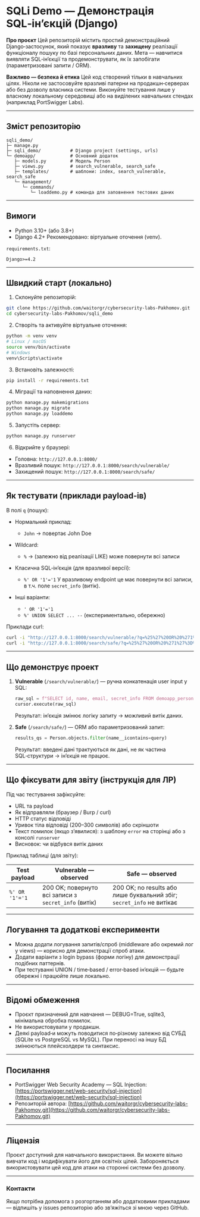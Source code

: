 # SQLi Demo — Демонстрація SQL‑ін’єкцій (Django)

**Про проєкт**
Цей репозиторій містить простий демонстраційний Django‑застосунок, який показує **вразливу** та **захищену** реалізації функціоналу пошуку по базі персональних даних. Мета — навчитися виявляти SQL‑ін’єкції та продемонструвати, як їх запобігати (параметризовані запити / ORM).

**Важливо — безпека й етика**
Цей код створений тільки в навчальних цілях. Ніколи не застосовуйте вразливі патерни на продакшн‑серверах або без дозволу власника системи. Виконуйте тестування лише у власному локальному середовищі або на виділених навчальних стендах (наприклад PortSwigger Labs).

---

## Зміст репозиторію

```
sqli_demo/
├─ manage.py
├─ sqli_demo/           # Django project (settings, urls)
└─ demoapp/             # Основний додаток
   ├─ models.py         # Модель Person
   ├─ views.py          # search_vulnerable, search_safe
   ├─ templates/        # шаблони: index, search_vulnerable, search_safe
   └─ management/
      └─ commands/
         └─ loaddemo.py # команда для заповнення тестових даних
```

---

## Вимоги

* Python 3.10+ (або 3.8+)
* Django 4.2+
  Рекомендовано: віртуальне оточення (venv).

`requirements.txt`:

```
Django>=4.2
```

---

## Швидкий старт (локально)

1. Склонуйте репозиторій:

```bash
git clone https://github.com/waitorgr/cybersecurity-labs-Pakhomov.git
cd cybersecurity-labs-Pakhomov/sqli_demo
```

2. Створіть та активуйте віртуальне оточення:

```bash
python -m venv venv
# Linux / macOS
source venv/bin/activate
# Windows
venv\Scripts\activate
```

3. Встановіть залежності:

```bash
pip install -r requirements.txt
```

4. Міграції та наповнення даних:

```bash
python manage.py makemigrations
python manage.py migrate
python manage.py loaddemo
```

5. Запустіть сервер:

```bash
python manage.py runserver
```

6. Відкрийте у браузері:

* Головна: `http://127.0.0.1:8000/`
* Вразливий пошук: `http://127.0.0.1:8000/search/vulnerable/`
* Захищений пошук: `http://127.0.0.1:8000/search/safe/`

---

## Як тестувати (приклади payload‑ів)

В полі `q` (пошук):

* Нормальний приклад:

  * `John` → повертає John Doe
* Wildcard:

  * `%` → (залежно від реалізації LIKE) може повернути всі записи
* Класична SQL‑ін’єкція (для вразливої версії):

  * `%' OR '1'='1`
    У вразливому endpoint це має повернути всі записи, в т.ч. поле `secret_info` (витік).
* Інші варіанти:

  * `' OR '1'='1`
  * `%' UNION SELECT ... --` (експериментально, обережно)

Приклади curl:

```bash
curl -i "http://127.0.0.1:8000/search/vulnerable/?q=%25%27%20OR%20%271%27%3D%271"
curl -i "http://127.0.0.1:8000/search/safe/?q=%25%27%20OR%20%271%27%3D%271"
```

---

## Що демонструє проект

1. **Vulnerable** (`/search/vulnerable/`) — ручна конкатенація user input у SQL:

   ```python
   raw_sql = f"SELECT id, name, email, secret_info FROM demoapp_person WHERE name LIKE '%{query}%'"
   cursor.execute(raw_sql)
   ```

   Результат: ін’єкція змінює логіку запиту → можливий витік даних.

2. **Safe** (`/search/safe/`) — ORM або параметризований запит:

   ```python
   results_qs = Person.objects.filter(name__icontains=query)
   ```

   Результат: введені дані трактуються як дані, не як частина SQL‑структури → ін’єкція не працює.

---

## Що фіксувати для звіту (інструкція для ЛР)

Під час тестування зафіксуйте:

* URL та payload
* Як відправляли (браузер / Burp / curl)
* HTTP статус відповіді
* Уривок тіла відповіді (200–300 символів) або скріншоти
* Текст помилок (якщо з’явилися): з шаблону `error` на сторінці або з консолі `runserver`
* Висновок: чи відбувся витік даних

Приклад таблиці (для звіту):

| Test payload   | Vulnerable — observed                                | Safe — observed                                                       |
| -------------- | ---------------------------------------------------- | --------------------------------------------------------------------- |
| `%' OR '1'='1` | 200 OK; повернуто всі записи з `secret_info` (витік) | 200 OK; no results або лише буквальний збіг; `secret_info` не витікає |

---

## Логування та додаткові експерименти

* Можна додати логування запитів/спроб (middleware або окремий лог у views) — корисно для демонстрації спроб атаки.
* Додати варіанти з login bypass (форми логіну) для демонстрації подібних паттернів.
* При тестуванні UNION / time‑based / error‑based ін’єкцій — будьте обережні і працюйте лише локально.

---

## Відомі обмеження

* Проєкт призначений для навчання — DEBUG=True, sqlite3, мінімальна обробка помилок.
* Не використовувати у продакшн.
* Деякі payload‑и можуть поводитися по‑різному залежно від СУБД (SQLite vs PostgreSQL vs MySQL). При переносі на іншу БД змінюються плейсхолдери та синтаксис.

---

## Посилання

* PortSwigger Web Security Academy — SQL Injection: [https://portswigger.net/web-security/sql-injection](https://portswigger.net/web-security/sql-injection)
* Репозиторій автора: [https://github.com/waitorgr/cybersecurity-labs-Pakhomov.git](https://github.com/waitorgr/cybersecurity-labs-Pakhomov.git)

---

## Ліцензія

Проєкт доступний для навчального використання. Ви можете вільно вивчати код і модифікувати його для освітніх цілей. Забороняється використовувати цей код для атаки на сторонні системи без дозволу.

---

### Контакти

Якщо потрібна допомога з розгортанням або додатковими прикладами — відпишіть у issues репозиторію або зв’яжіться зі мною через GitHub.
